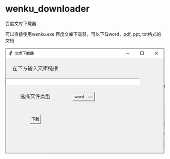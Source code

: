 # wenku_downloader
百度文库下载器

可以直接使用wenku.exe
百度文库下载器，可以下载word，pdf, ppt, txt格式的文档


![image](https://github.com/T1n9/wenku_downloader/raw/master/capture.PNG)


